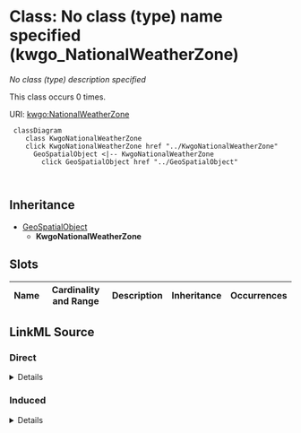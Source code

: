 

# Class: No class (type) name specified (kwgo_NationalWeatherZone)


_No class (type) description specified_






This class occurs 0 times.


URI: [kwgo:NationalWeatherZone](http://stko-kwg.geog.ucsb.edu/lod/ontology/NationalWeatherZone)






```mermaid
 classDiagram
    class KwgoNationalWeatherZone
    click KwgoNationalWeatherZone href "../KwgoNationalWeatherZone"
      GeoSpatialObject <|-- KwgoNationalWeatherZone
        click GeoSpatialObject href "../GeoSpatialObject"
      
      
```





## Inheritance
* [GeoSpatialObject](../classes/GeoSpatialObject.md)
    * **KwgoNationalWeatherZone**



## Slots

| Name | Cardinality and Range | Description | Inheritance | Occurrences |
| ---  | --- | --- | --- | --- |














## LinkML Source

<!-- TODO: investigate https://stackoverflow.com/questions/37606292/how-to-create-tabbed-code-blocks-in-mkdocs-or-sphinx -->

### Direct

<details>

```yaml
name: kwgo_NationalWeatherZone
conforms_to: No schema conformance document specified
annotations:
  count:
    tag: count
    value: 0
description: No class (type) description specified
title: No class (type) name specified
from_schema: fio-kg
rank: 1000
is_a: geo_SpatialObject
class_uri: kwgo:NationalWeatherZone

```
</details>

### Induced

<details>

```yaml
name: kwgo_NationalWeatherZone
conforms_to: No schema conformance document specified
annotations:
  count:
    tag: count
    value: 0
description: No class (type) description specified
title: No class (type) name specified
from_schema: fio-kg
rank: 1000
is_a: geo_SpatialObject
class_uri: kwgo:NationalWeatherZone

```
</details>